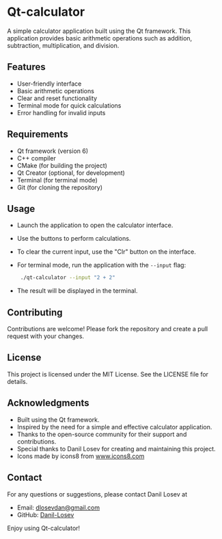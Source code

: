 # Qt-calculator

A simple calculator application built using the Qt framework. This application provides basic arithmetic operations such
as addition, subtraction, multiplication, and division.

## Features

- User-friendly interface
- Basic arithmetic operations
- Clear and reset functionality
- Terminal mode for quick calculations
- Error handling for invalid inputs

## Requirements

- Qt framework (version 6)
- C++ compiler
- CMake (for building the project)
- Qt Creator (optional, for development)
- Terminal (for terminal mode)
- Git (for cloning the repository)

## Usage

- Launch the application to open the calculator interface.
- Use the buttons to perform calculations.
- To clear the current input, use the "Clr" button on the interface.
- For terminal mode, run the application with the `--input` flag:
  ```bash
   ./qt-calculator --input "2 + 2"
   ```

- The result will be displayed in the terminal.

## Contributing

Contributions are welcome! Please fork the repository and create a pull request with your changes.

## License

This project is licensed under the MIT License. See the LICENSE file for details.

## Acknowledgments

- Built using the Qt framework.
- Inspired by the need for a simple and effective calculator application.
- Thanks to the open-source community for their support and contributions.
- Special thanks to Danil Losev for creating and maintaining this project.
- Icons made by icons8 from www.icons8.com

## Contact

For any questions or suggestions, please contact Danil Losev at

- Email: dlosevdan@gmail.com
- GitHub: [Danil-Losev](https://github.com/Danil-Losev/)

Enjoy using Qt-calculator!
